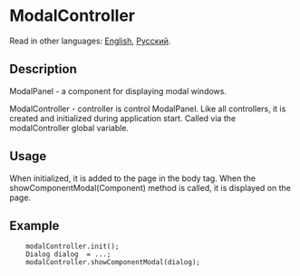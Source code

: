 # ModalController

Read in other languages: [English](README.md), [Русский](README.ru.md).

## Description

ModalPanel - a component for displaying modal windows.

ModalController - controller is control ModalPanel. Like all controllers, it is created and initialized during
application start. Called via the modalController global variable.

## Usage

When initialized, it is added to the page in the body tag. When the showComponentModal(Component) method is called, it
is displayed on the page.

## Example

```   
    modalController.init();
    Dialog dialog  = ...;
    modalController.showComponentModal(dialog);
```


